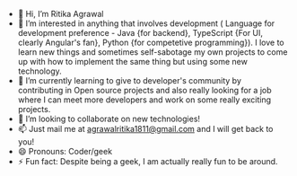 - 👋 Hi, I’m Ritika Agrawal
- 👀 I’m interested in anything that involves development ( Language for development preference - Java {for backend}, TypeScript {For UI, clearly Angular's fan}, Python {for competetive programming}). I love to learn new things and sometimes self-sabotage my own projects to come up with how to implement the same thing but using some new technology.
- 🌱 I’m currently learning to give to developer's community by contributing in Open source projects and also really looking for a job where I can meet more developers and work on some really exciting projects.
- 💞️ I’m looking to collaborate on new technologies!
- 📫 Just mail me at agrawalritika1811@gmail.com and I will get back to you!
- 😄 Pronouns: Coder/geek
- ⚡ Fun fact: Despite being a geek, I am actually really fun to be around.

<!---
rizz-sd/rizz-sd is a ✨ special ✨ repository because its `README.md` (this file) appears on your GitHub profile.
You can click the Preview link to take a look at your changes.
--->
